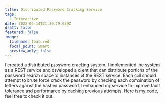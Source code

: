 ```yaml
---
title: Distributed Password Cracking Service
tags:
  - Interactive
date: 2022-06-14T21:30:29.639Z
draft: false
featured: false
image:
  filename: featured
  focal_point: Smart
  preview_only: false
---
```

I created a distributed password cracking system. I implemented the system as a REST service and developed a client that can distribute portions of the password search space to instances of the REST service. Each call should attempt to brute force crack the password by checking each combination of letters against the hashed password. I enhanced my service to improve fault tolerance and performance by caching previous attempts. Here is my [code](https://github.com/tinghanlin/password_cracker), feel free to check it out.